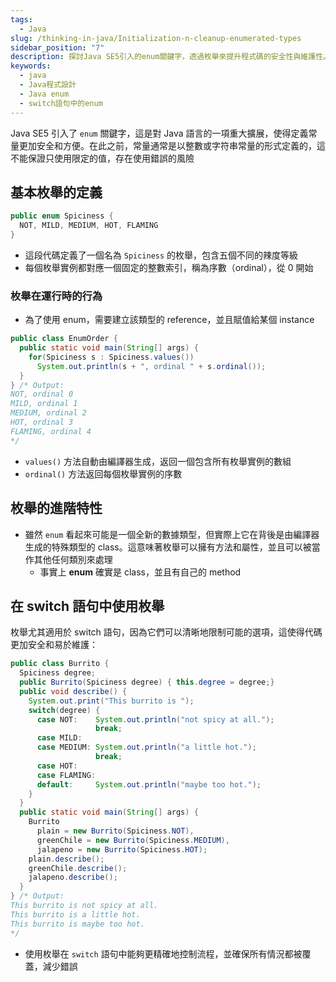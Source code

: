 ```yaml
---
tags:
  - Java
slug: /thinking-in-java/Initialization-n-cleanup-enumerated-types
sidebar_position: "7"
description: 探討Java SE5引入的enum關鍵字，透過枚舉來提升程式碼的安全性與維護性。了解基本枚舉的定義、使用及其在switch語句中的應用。
keywords:
  - java
  - Java程式設計
  - Java enum
  - switch語句中的enum
---
```

Java SE5 引入了 `enum` 關鍵字，這是對 Java 語言的一項重大擴展，使得定義常量更加安全和方便。在此之前，常量通常是以整數或字符串常量的形式定義的，這不能保證只使用限定的值，存在使用錯誤的風險

## 基本枚舉的定義
```java
public enum Spiciness {
  NOT, MILD, MEDIUM, HOT, FLAMING
}
```
- 這段代碼定義了一個名為 `Spiciness` 的枚舉，包含五個不同的辣度等級
- 每個枚舉實例都對應一個固定的整數索引，稱為序數（ordinal），從 0 開始
### 枚舉在運行時的行為
- 為了使用 enum，需要建立該類型的 reference，並且賦值給某個 instance
```java
public class EnumOrder {
  public static void main(String[] args) {
    for(Spiciness s : Spiciness.values())
      System.out.println(s + ", ordinal " + s.ordinal());
  }
} /* Output:
NOT, ordinal 0
MILD, ordinal 1
MEDIUM, ordinal 2
HOT, ordinal 3
FLAMING, ordinal 4
*/
```
- `values()` 方法自動由編譯器生成，返回一個包含所有枚舉實例的數組
- `ordinal()` 方法返回每個枚舉實例的序數

## 枚舉的進階特性

- 雖然 `enum` 看起來可能是一個全新的數據類型，但實際上它在背後是由編譯器生成的特殊類型的 class。這意味著枚舉可以擁有方法和屬性，並且可以被當作其他任何類別來處理
	- 事實上 **enum** 確實是 class，並且有自己的 method

## 在 switch 語句中使用枚舉
枚舉尤其適用於 switch 語句，因為它們可以清晰地限制可能的選項，這使得代碼更加安全和易於維護：
```java
public class Burrito {
  Spiciness degree;
  public Burrito(Spiciness degree) { this.degree = degree;}
  public void describe() {
    System.out.print("This burrito is ");
    switch(degree) {
      case NOT:    System.out.println("not spicy at all.");
                   break;
      case MILD:
      case MEDIUM: System.out.println("a little hot.");
                   break;
      case HOT:
      case FLAMING:
      default:     System.out.println("maybe too hot.");
    }
  }	
  public static void main(String[] args) {
    Burrito
      plain = new Burrito(Spiciness.NOT),
      greenChile = new Burrito(Spiciness.MEDIUM),
      jalapeno = new Burrito(Spiciness.HOT);
    plain.describe();
    greenChile.describe();
    jalapeno.describe();
  }
} /* Output:
This burrito is not spicy at all.
This burrito is a little hot.
This burrito is maybe too hot.
*/
```
- 使用枚舉在 `switch` 語句中能夠更精確地控制流程，並確保所有情況都被覆蓋，減少錯誤
